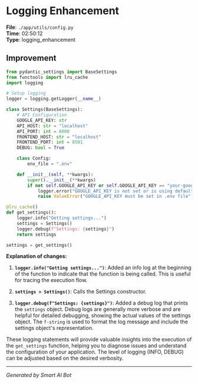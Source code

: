 # Logging Enhancement

**File**: `./app/utils/config.py`  
**Time**: 02:50:12  
**Type**: logging_enhancement

## Improvement

```python
from pydantic_settings import BaseSettings
from functools import lru_cache
import logging

# Setup logging
logger = logging.getLogger(__name__)

class Settings(BaseSettings):
    # API Configuration
    GOOGLE_API_KEY: str
    API_HOST: str = "localhost"
    API_PORT: int = 8000
    FRONTEND_HOST: str = "localhost"
    FRONTEND_PORT: int = 8501
    DEBUG: bool = True

    class Config:
        env_file = ".env"

    def __init__(self, **kwargs):
        super().__init__(**kwargs)
        if not self.GOOGLE_API_KEY or self.GOOGLE_API_KEY == "your-google-api-key-here":
            logger.error("GOOGLE_API_KEY is not set or is using default value")
            raise ValueError("GOOGLE_API_KEY must be set in .env file")

@lru_cache()
def get_settings():
    logger.info("Getting settings...")
    settings = Settings()
    logger.debug(f"Settings: {settings}")
    return settings

settings = get_settings()
```

**Explanation of changes:**

1.  **`logger.info("Getting settings...")`**:  Added an info log at the beginning of the function to indicate that the function is being called. This is useful for tracing the execution flow.

2.  **`settings = Settings()`**: Calls the Settings constructor.

3.  **`logger.debug(f"Settings: {settings}")`**:  Added a debug log that prints the `settings` object. Debug logs are generally more verbose and are helpful for detailed debugging, showing the actual values of the settings object.  The `f-string` is used to format the log message and include the settings object's representation.

These logging statements will provide valuable insights into the execution of the `get_settings` function, helping you to diagnose issues and understand the configuration of your application.  The level of logging (INFO, DEBUG) can be adjusted based on the desired verbosity.

---
*Generated by Smart AI Bot*
